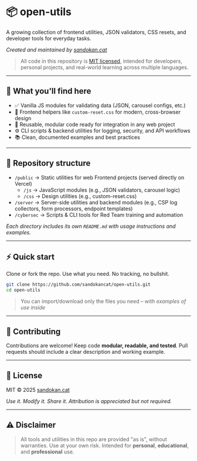 # 📦 open-utils

A growing collection of frontend utilities, JSON validators, CSS resets, and developer tools for everyday tasks.

*Created and maintained by [sandokan.cat](https://sandokan.cat)*

> All code in this repository is [MIT licensed](https://opensource.org/licenses/MIT), intended for developers, personal projects, and real-world learning across multiple languages.

---

## 🚀 What you'll find here

- ✅ Vanilla JS modules for validating data (JSON, carousel configs, etc.)
- 🎨 Frontend helpers like `custom-reset.css` for modern, cross-browser design
- 🧩 Reusable, modular code ready for integration in any web project
- ⚙️ CLI scripts & backend utilities for logging, security, and API workflows
- 📚 Clean, documented examples and best practices

---

## 📁 Repository structure

- `/public` → Static utilities for web Frontend projects (served directly on Vercel)
  - `/js` → JavaScript modules (e.g., JSON validators, carousel logic)
  - `/css` → Design utilities (e.g., custom-reset.css)
- `/server` → Server-side utilities and backend modules (e.g., CSP log collectors, form processors, endpoint templates)
- `/cybersec` → Scripts & CLI tools for Red Team training and automation

*Each directory includes its own `README.md` with usage instructions and examples.*

---

## ⚡ Quick start

Clone or fork the repo. Use what you need. No tracking, no bullshit.

```bash
git clone https://github.com/sandokancat/open-utils.git
cd open-utils
```

> You can import/download only the files you need – *with examples of use inside*

---

## 🤝 Contributing

Contributions are welcome!
Keep code **modular, readable, and tested**.
Pull requests should include a clear description and working example.

---

## 📝 License

MIT © 2025 [sandokan.cat](https://sandokan.cat)

*Use it. Modify it. Share it. Attribution is appreciated but not required.*

---

## ⚠️ Disclaimer

> All tools and utilities in this repo are provided "as is", without warranties.
> Use at your own risk. Intended for **personal**, **educational**, and **professional** use.
